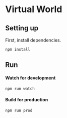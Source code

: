 # Virtual World



## Setting up
First, install dependencies.

	npm install

## Run
#### Watch for development

	npm run watch

#### Build for production

	npm run prod
